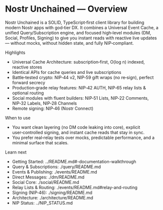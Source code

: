# Nostr Unchained — Overview

Nostr Unchained is a SOLID, TypeScript‑first client library for building modern Nostr apps with god‑tier DX. It combines a Universal Event Cache, a unified Query/Subscription engine, and focused high‑level modules (DM, Social, Profiles, Signing) to give you instant reads with reactive live updates — without mocks, without hidden state, and fully NIP‑compliant.

Highlights
- Universal Cache Architecture: subscription‑first, O(log n) indexed, reactive stores
- Identical APIs for cache queries and live subscriptions
- Battle‑tested crypto: NIP‑44 v2, NIP‑59 gift wraps (no re‑sign), perfect forward secrecy
- Production‑grade relay features: NIP‑42 AUTH, NIP‑65 relay lists & optional routing
- Social modules with fluent builders: NIP‑51 Lists, NIP‑22 Comments, NIP‑32 Labels, NIP‑28 Channels
- Remote signing: NIP‑46 (Nostr Connect)

When to use
- You want clean layering (no DM code leaking into core), explicit user‑controlled signing, and instant cache reads that stay in sync.
- You prefer real‑relay tests over mocks, predictable performance, and a minimal surface that scales.

Learn next
- Getting Started: ../README.md#-documentation-walkthrough
- Query & Subscriptions: ./query/README.md
- Events & Publishing: ./events/README.md
- Direct Messages: ./dm/README.md
- Social Core: ./social/README.md
- Relay Lists & Routing: ./events/README.md#relay-and-routing
- Signing (NIP‑46): ./signing/README.md
- Architecture: ./architecture/README.md
- NIP Status: ../NIP_STATUS.md


